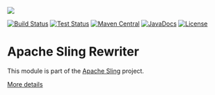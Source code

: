 [<img src="https://sling.apache.org/res/logos/sling.png"/>](https://sling.apache.org)

 [![Build Status](https://builds.apache.org/buildStatus/icon?job=Sling/sling-org-apache-sling-rewriter/master)](https://builds.apache.org/job/Sling/job/sling-org-apache-sling-rewriter/job/master) [![Test Status](https://img.shields.io/jenkins/t/https/builds.apache.org/job/Sling/job/sling-org-apache-sling-rewriter/job/master.svg)](https://builds.apache.org/job/Sling/job/sling-org-apache-sling-rewriter/job/master/test_results_analyzer/) [![Maven Central](https://maven-badges.herokuapp.com/maven-central/org.apache.sling/org.apache.sling.rewriter/badge.svg)](https://search.maven.org/#search%7Cga%7C1%7Cg%3A%22org.apache.sling%22%20a%3A%22org.apache.sling.rewriter%22) [![JavaDocs](https://www.javadoc.io/badge/org.apache.sling/org.apache.sling.rewriter.svg)](https://www.javadoc.io/doc/org.apache.sling/org.apache.sling.rewriter) [![License](https://img.shields.io/badge/License-Apache%202.0-blue.svg)](https://www.apache.org/licenses/LICENSE-2.0)

# Apache Sling Rewriter

This module is part of the [Apache Sling](https://sling.apache.org) project.

[More details](http://sling.apache.org/documentation/bundles/output-rewriting-pipelines-org-apache-sling-rewriter.html)
